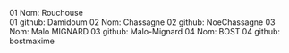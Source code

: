 01 Nom: Rouchouse   
01 github: Damidoum
02 Nom: Chassagne
02 github: NoeChassagne
03 Nom: Malo MIGNARD
03 github: Malo-Mignard 
04 Nom: BOST
04 github: bostmaxime 